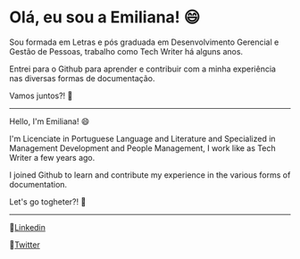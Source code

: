 # Olá, eu sou a Emiliana! :smile:

Sou formada em Letras e pós graduada em Desenvolvimento Gerencial e Gestão de Pessoas, trabalho como Tech Writer há alguns anos. 

Entrei para o Github para aprender e contribuir com a minha experiência nas diversas formas de documentação. 

Vamos juntos?! :rocket:

<hr/>

Hello, I'm Emiliana! :smile:

I'm Licenciate in Portuguese Language and Literature and Specialized in Management Development and People Management, I work like as Tech Writer a few years ago.

I joined Github to learn and contribute my experience in the various forms of documentation. 

Let's go togheter?! :rocket:

<hr/>

:link:[Linkedin](https://www.linkedin.com/in/emilianadasilva/)

:hatched_chick:[Twitter](https://twitter.com/e_milianas)
